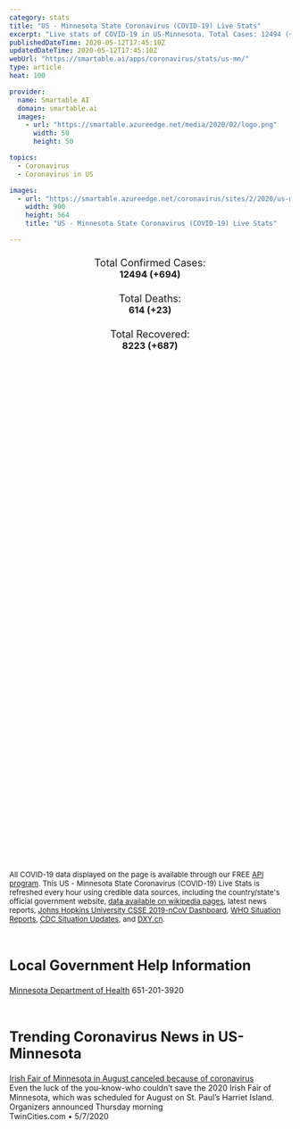 ```yaml
---
category: stats
title: "US - Minnesota State Coronavirus (COVID-19) Live Stats"
excerpt: "Live stats of COVID-19 in US-Minnesota. Total Cases: 12494 (+694), Deaths: 614 (+23), Recoveries: 8223(+687)."
publishedDateTime: 2020-05-12T17:45:10Z
updatedDateTime: 2020-05-12T17:45:10Z
webUrl: "https://smartable.ai/apps/coronavirus/stats/us-mn/"
type: article
heat: 100

provider:
  name: Smartable AI
  domain: smartable.ai
  images:
    - url: "https://smartable.azureedge.net/media/2020/02/logo.png"
      width: 50
      height: 50

topics:
  - Coronavirus
  - Coronavirus in US

images:
  - url: "https://smartable.azureedge.net/coronavirus/sites/2/2020/us-mn.jpg"
    width: 900
    height: 564
    title: "US - Minnesota State Coronavirus (COVID-19) Live Stats"

---
```

<div class="total-stats" style="text-align: center;">
    <h3>
	    <div style="font-size: 18px; font-weight: 400;">Total Confirmed Cases:</div>
	    12494 (<span class='red'>+694</span>)
    </h3>
    <h3>
	    <div style="font-size: 18px; font-weight: 400;">Total Deaths:</div>
	    614 (<span class='red'>+23</span>)
    </h3>
    <h3>
	    <div style="font-size: 18px; font-weight: 400;">Total Recovered:</div>
	    8223 (<span class='green'>+687</span>)
    </h3>
</div>

<script type="text/javascript" src="https://www.gstatic.com/charts/loader.js"></script>

<div id="time_series_chart" style="width: 100%; height: 400px;"></div>
<script type="text/javascript">
  google.charts.load('current', {'packages':['corechart']});
  google.charts.setOnLoadCallback(drawChart);
  function drawChart() {
    var data = google.visualization.arrayToDataTable([
      ['Date', 'Total Cases', 'Total Deaths', 'Total Recovered'],
      ['1/22/2020', 0, 0, 0],['1/23/2020', 0, 0, 0],['1/24/2020', 0, 0, 0],['1/25/2020', 0, 0, 0],['1/26/2020', 0, 0, 0],['1/27/2020', 0, 0, 0],['1/28/2020', 0, 0, 0],['1/29/2020', 0, 0, 0],['1/30/2020', 0, 0, 0],['1/31/2020', 0, 0, 0],['2/1/2020', 0, 0, 0],['2/2/2020', 0, 0, 0],['2/3/2020', 0, 0, 0],['2/4/2020', 0, 0, 0],['2/5/2020', 0, 0, 0],['2/6/2020', 0, 0, 0],['2/7/2020', 0, 0, 0],['2/8/2020', 0, 0, 0],['2/9/2020', 0, 0, 0],['2/10/2020', 0, 0, 0],['2/11/2020', 0, 0, 0],['2/12/2020', 0, 0, 0],['2/13/2020', 0, 0, 0],['2/14/2020', 0, 0, 0],['2/15/2020', 0, 0, 0],['2/16/2020', 0, 0, 0],['2/17/2020', 0, 0, 0],['2/18/2020', 0, 0, 0],['2/19/2020', 0, 0, 0],['2/20/2020', 0, 0, 0],['2/21/2020', 0, 0, 0],['2/22/2020', 0, 0, 0],['2/23/2020', 0, 0, 0],['2/24/2020', 0, 0, 0],['2/25/2020', 0, 0, 0],['2/26/2020', 0, 0, 0],['2/27/2020', 0, 0, 0],['2/28/2020', 0, 0, 0],['2/29/2020', 0, 0, 0],['3/1/2020', 0, 0, 0],['3/2/2020', 0, 0, 0],['3/3/2020', 0, 0, 0],['3/4/2020', 0, 0, 0],['3/5/2020', 0, 0, 0],['3/6/2020', 1, 0, 0],['3/7/2020', 1, 0, 0],['3/8/2020', 1, 0, 0],['3/9/2020', 2, 0, 0],['3/10/2020', 2, 0, 0],['3/11/2020', 5, 0, 0],['3/12/2020', 13, 0, 0],['3/13/2020', 14, 0, 0],['3/14/2020', 32, 0, 0],['3/15/2020', 35, 0, 0],['3/16/2020', 73, 0, 0],['3/17/2020', 66, 0, 0],['3/18/2020', 77, 0, 0],['3/19/2020', 89, 0, 0],['3/20/2020', 116, 0, 0],['3/21/2020', 138, 1, 0],['3/22/2020', 170, 1, 24],['3/23/2020', 236, 1, 24],['3/24/2020', 263, 1, 24],['3/25/2020', 288, 1, 122],['3/26/2020', 347, 2, 122],['3/27/2020', 399, 4, 122],['3/28/2020', 442, 5, 122],['3/29/2020', 504, 9, 122],['3/30/2020', 577, 10, 260],['3/31/2020', 630, 12, 260],['4/1/2020', 690, 17, 342],['4/2/2020', 743, 18, 342],['4/3/2020', 790, 22, 410],['4/4/2020', 866, 24, 440],['4/5/2020', 936, 29, 451],['4/6/2020', 987, 30, 470],['4/7/2020', 1070, 34, 549],['4/8/2020', 1155, 39, 632],['4/9/2020', 1243, 50, 675],['4/10/2020', 1337, 57, 732],['4/11/2020', 1428, 64, 732],['4/12/2020', 1622, 70, 842],['4/13/2020', 1651, 70, 842],['4/14/2020', 1718, 79, 909],['4/15/2020', 1832, 87, 940],['4/16/2020', 1935, 95, 1020],['4/17/2020', 2093, 111, 1066],['4/18/2020', 2236, 121, 1118],['4/19/2020', 2379, 134, 1160],['4/20/2020', 2493, 143, 1160],['4/21/2020', 2590, 160, 1160],['4/22/2020', 2745, 179, 1160],['4/23/2020', 2965, 200, 1536],['4/24/2020', 3208, 221, 1536],['4/25/2020', 3464, 244, 1654],['4/26/2020', 3617, 272, 1774],['4/27/2020', 3835, 286, 1842],['4/28/2020', 4198, 301, 1912],['4/29/2020', 4660, 319, 2043],['4/30/2020', 5150, 343, 2172],['5/1/2020', 5676, 366, 2284],['5/2/2020', 6257, 395, 2397],['5/3/2020', 6682, 419, 3015],['5/4/2020', 7262, 428, 4212],['5/5/2020', 7856, 455, 4614],['5/6/2020', 8593, 485, 5005],['5/7/2020', 9371, 508, 5308],['5/8/2020', 10088, 534, 5697],['5/9/2020', 10797, 558, 6322],['5/10/2020', 11277, 578, 6882],['5/11/2020', 11800, 591, 7536],['5/12/2020', 12494, 614, 8223],
    ]);
    var options = {
      curveType: 'none',
      chartArea: {'width': '80%', 'height': '80%'},
      legend: { position: 'top' },
      lineWidth: 5,
      colors: ['#f60109', '#444444', '#81B71F']
    };
    var chart = new google.visualization.LineChart(document.getElementById('time_series_chart'));
    chart.draw(data, options);
  }
</script>

<div id="geo_chart" style="width: 100%; height: 500px;"></div>
<script type="text/javascript">
  google.charts.load('current', {
    'packages':['geochart'],
    'mapsApiKey': 'AIzaSyDk1HhVhLaveyKrUhhHZ5YwzIpEcbdal6U'
  });
  google.charts.setOnLoadCallback(drawRegionsMap);
  function drawRegionsMap() {
    var data = google.visualization.arrayToDataTable([
      ['LATITUDE', 'LONGITUDE', 'DESCRIPTION', 'Total Cases', 'Total Deaths'],
      [45.3293, -93.2197, "Anoka", 571, 29],[47.5065, -94.997, "Beltrami", 6, 0],[45.7525, -94.2317, "Benton", 93, 2],[45.5723, -96.294, "Big Stone", 2, 0],[43.9626, -94.1666, "Blue earth", 22, 0],[44.8254, -93.7842, "Carver", 92, 1],[47.0568, -93.9126, "Cass", 8, 1],[45.6875, -92.9654, "Chisago", 20, 1],[46.7105, -96.5579, "Clay", 247, 17],[47.6962, -95.4287, "Clearwater", 2, 0],[43.9096, -95.0461, "Cottonwood", 47, 0],[44.9096, -93.1301, "Dakota", 471, 15],[44.1529, -92.8995, "Dodge", 26, 0],[45.9741, -95.2925, "Douglas", 16, 0],[43.7677, -94.0174, "Faribault", 12, 0],[44.4088, -93.0303, "Goodhue", 25, 0],[44.9394, -93.5891, "Hennepin", 3744, 398],[45.7223, -93.1717, "Isanti", 8, 0],[47.3207, -93.7859, "Itasca", 33, 0],[43.6288, -94.9886, "Jackson", 33, 0],[45.4054, -94.8397, "Kandiyohi", 316, 1],[44.2236, -93.5747, "Le Sueur", 30, 0],[44.3814, -96.1812, "Lincoln", 4, 0],[47.3219, -95.9512, "Mahnomen", 3, 1],[43.6441, -94.4621, "Martin", 112, 4],[44.9431, -94.5197, "Meeker", 21, 0],[43.5133, -92.5078, "Mower", 45, 0],[44.3296, -93.9659, "Nicollet", 21, 2],[43.9952, -92.3814, "Olmsted", 374, 9],[46.3798, -96.1309, "Otter Tail", 25, 0],[44.9964, -93.0616, "Ramsey", 986, 47],[44.5283, -94.7231, "Renville", 6, 0],[44.4551, -93.1697, "Rice", 126, 2],[44.7251, -93.4409, "Scott", 155, 1],[45.4416, -93.5981, "Sherburne", 114, 1],[44.6728, -94.232, "Sibley", 4, 0],[47.5312, -92.2399, "St. Louis", 96, 12],[45.465, -94.3222, "Stearns", 1443, 6],[43.8683, -93.0552, "Steele", 65, 0],[44.3707, -92.042, "Wabasha", 13, 0],[46.629, -95.0878, "Wadena", 4, 0],[43.8938, -93.4939, "Waseca", 16, 0],[45.0598, -92.9777, "Washington", 256, 15],[44.0535, -94.8378, "Watonwan", 25, 0],[46.2769, -96.3122, "Wilkin", 12, 3],[43.9837, -91.868, "Winona", 71, 15],[45.092, -93.7453, "Wright", 110, 1],[44.1488, -94.4945, "Brown", 9, 1],[45.5947, -96.8327, "Traverse", 3, 0],[46.5616, -92.6279, "Carlton", 64, 0],[44.4488, -95.7897, "Lyon", 18, 0],[43.7659, -93.5645, "Freeborn", 46, 0],[46.169, -94.363, "Crow Wing", 24, 1],[44.6918, -95.6194, "Yellow Medicine", 3, 0],[47.9209, -94.2132, "Koochiching", 2, 0],[44.7699, -94.1513, "McLeod", 13, 0],[47.6966, -96.144, "Polk", 53, 1],[43.6992, -91.2823, "Houston", 2, 0],[43.9546, -96.1905, "Pipestone", 7, 0],[44.0704, -95.6668, "Murray", 29, 0],[44.2098, -95.1297, "Redwood", 3, 0],[45.2814, -95.7559, "Swift", 8, 0],[48.8445, -95.7624, "Roseau", 1, 0],[45.8367, -92.9683, "Pine", 73, 0],[43.8266, -95.4823, "Nobles", 1269, 2],[46.8066, -95.3526, "Becker", 25, 0],[43.5275, -96.3591, "Rock", 19, 0],[46.324, -95.0903, "Todd", 38, 0],[47.8837, -96.2727, "Red Lake", 2, 0],[43.8879, -94.1583, "Blue Earth", 67, 0],[43.6137, -92.4263, "Fillmore", 13, 1],[45.0127, -96.1889, "Lac qui Parle", 2, 0],[47.1761, -96.8015, "Norman", 10, 0],[45.5689, -93.59, "Mille Lacs", 7, 1],[46.5303, -93.7051, "Aitkin", 2, 0],[48.8577, -96.8019, "Kittson", 1, 0],[48.2929, -96.1945, "Marshall", 8, 0],[45.9772, -94.1008, "Morrison", 14, 0],[44.9583, -95.3672, "Chippewa", 14, 0],[48.0135, -96.2137, "Pennington", 1, 0],[45.9329034, -93.2883531, "Kanabec", 10, 0],[45.9729315, -96.0471362, "Grant", 2, 0],[45.5472257, -95.4363717, "Pope", 5, 0],[47.5964304, -91.4964639, "Lake", 1, 0],[45.5215118, -95.9522178, "Stevens", 1, 0],
    ]);
    var options = {
      backgroundColor: {fill:'transparent',stroke:'#FFF' ,strokeWidth:0 }, 
      displayMode: 'markers',
      region: 'US-MN', 
      resolution: 'metros',
      colorAxis: {colors: ['#F27D81', '#f60109']},
      sizeAxis: {minSize:3,  maxSize:12},
    };
    var chart = new google.visualization.GeoChart(document.getElementById('geo_chart'));
    chart.draw(data, options);
  };
</script>

<div id="geo_table"></div>
<script type="text/javascript">
  google.charts.load('current', {'packages':['table']});
  google.charts.setOnLoadCallback(drawTable);
  function drawTable() {
    var data = new google.visualization.DataTable();
    data.addColumn('string', 'Location');
    data.addColumn('number', 'Total Cases');
    data.addColumn('number', 'New Cases');
    data.addColumn('number', 'Active Cases');
    data.addColumn('number', 'Total Deaths');
    data.addColumn('number', 'New Deaths');
    data.addColumn('number', 'Total Recovered');
    data.addRows([
      [{v:"Anoka", f:"Anoka"}, 571, 0, 542, 29, 0, 0],[{v:"Beltrami", f:"Beltrami"}, 6, 0, 6, 0, 0, 0],[{v:"Benton", f:"Benton"}, 93, 0, 91, 2, 0, 0],[{v:"Big Stone", f:"Big Stone"}, 2, 0, 2, 0, 0, 0],[{v:"Blue earth", f:"Blue earth"}, 22, 0, 22, 0, 0, 0],[{v:"Carver", f:"Carver"}, 92, 0, 91, 1, 0, 0],[{v:"Cass", f:"Cass"}, 8, 0, 7, 1, 0, 0],[{v:"Chisago", f:"Chisago"}, 20, 0, 19, 1, 0, 0],[{v:"Clay", f:"Clay"}, 247, 0, 230, 17, 0, 0],[{v:"Clearwater", f:"Clearwater"}, 2, 0, 2, 0, 0, 0],[{v:"Cottonwood", f:"Cottonwood"}, 47, 0, 47, 0, 0, 0],[{v:"Dakota", f:"Dakota"}, 471, 0, 456, 15, 0, 0],[{v:"Dodge", f:"Dodge"}, 26, 0, 26, 0, 0, 0],[{v:"Douglas", f:"Douglas"}, 16, 0, 16, 0, 0, 0],[{v:"Faribault", f:"Faribault"}, 12, 0, 12, 0, 0, 0],[{v:"Goodhue", f:"Goodhue"}, 25, 0, 25, 0, 0, 0],[{v:"Hennepin", f:"Hennepin"}, 3744, 0, 3346, 398, 0, 0],[{v:"Isanti", f:"Isanti"}, 8, 0, 8, 0, 0, 0],[{v:"Itasca", f:"Itasca"}, 33, 0, 33, 0, 0, 0],[{v:"Jackson", f:"Jackson"}, 33, 0, 33, 0, 0, 0],[{v:"Kandiyohi", f:"Kandiyohi"}, 316, 0, 315, 1, 0, 0],[{v:"Le Sueur", f:"Le Sueur"}, 30, 0, 30, 0, 0, 0],[{v:"Lincoln", f:"Lincoln"}, 4, 0, 4, 0, 0, 0],[{v:"Mahnomen", f:"Mahnomen"}, 3, 0, 2, 1, 0, 0],[{v:"Martin", f:"Martin"}, 112, 0, 108, 4, 0, 0],[{v:"Meeker", f:"Meeker"}, 21, 0, 21, 0, 0, 0],[{v:"Mower", f:"Mower"}, 45, 0, 45, 0, 0, 0],[{v:"Nicollet", f:"Nicollet"}, 21, 0, 19, 2, 0, 0],[{v:"Olmsted", f:"Olmsted"}, 374, 0, 365, 9, 0, 0],[{v:"Otter Tail", f:"Otter Tail"}, 25, 0, 25, 0, 0, 0],[{v:"Ramsey", f:"Ramsey"}, 986, 0, 939, 47, 0, 0],[{v:"Renville", f:"Renville"}, 6, 0, 6, 0, 0, 0],[{v:"Rice", f:"Rice"}, 126, 0, 124, 2, 0, 0],[{v:"Scott", f:"Scott"}, 155, 0, 154, 1, 0, 0],[{v:"Sherburne", f:"Sherburne"}, 114, 0, 113, 1, 0, 0],[{v:"Sibley", f:"Sibley"}, 4, 0, 4, 0, 0, 0],[{v:"St. Louis", f:"St. Louis"}, 96, 0, 84, 12, 0, 0],[{v:"Stearns", f:"Stearns"}, 1443, 0, 1437, 6, 0, 0],[{v:"Steele", f:"Steele"}, 65, 0, 65, 0, 0, 0],[{v:"Wabasha", f:"Wabasha"}, 13, 0, 13, 0, 0, 0],[{v:"Wadena", f:"Wadena"}, 4, 0, 4, 0, 0, 0],[{v:"Waseca", f:"Waseca"}, 16, 0, 16, 0, 0, 0],[{v:"Washington", f:"Washington"}, 256, 0, 241, 15, 0, 0],[{v:"Watonwan", f:"Watonwan"}, 25, 0, 25, 0, 0, 0],[{v:"Wilkin", f:"Wilkin"}, 12, 0, 9, 3, 0, 0],[{v:"Winona", f:"Winona"}, 71, 0, 56, 15, 0, 0],[{v:"Wright", f:"Wright"}, 110, 0, 109, 1, 0, 0],[{v:"Brown", f:"Brown"}, 9, 0, 8, 1, 0, 0],[{v:"Traverse", f:"Traverse"}, 3, 0, 3, 0, 0, 0],[{v:"Carlton", f:"Carlton"}, 64, 0, 64, 0, 0, 0],[{v:"Lyon", f:"Lyon"}, 18, 0, 18, 0, 0, 0],[{v:"Freeborn", f:"Freeborn"}, 46, 0, 46, 0, 0, 0],[{v:"Crow Wing", f:"Crow Wing"}, 24, 0, 23, 1, 0, 0],[{v:"Yellow Medicine", f:"Yellow Medicine"}, 3, 0, 3, 0, 0, 0],[{v:"Koochiching", f:"Koochiching"}, 2, 0, 2, 0, 0, 0],[{v:"McLeod", f:"McLeod"}, 13, 0, 13, 0, 0, 0],[{v:"Polk", f:"Polk"}, 53, 0, 52, 1, 0, 0],[{v:"Houston", f:"Houston"}, 2, 0, 2, 0, 0, 0],[{v:"Pipestone", f:"Pipestone"}, 7, 0, 7, 0, 0, 0],[{v:"Murray", f:"Murray"}, 29, 0, 29, 0, 0, 0],[{v:"Redwood", f:"Redwood"}, 3, 0, 3, 0, 0, 0],[{v:"Swift", f:"Swift"}, 8, 0, 8, 0, 0, 0],[{v:"Roseau", f:"Roseau"}, 1, 0, 1, 0, 0, 0],[{v:"Pine", f:"Pine"}, 73, 0, 73, 0, 0, 0],[{v:"Nobles", f:"Nobles"}, 1269, 0, 1267, 2, 0, 0],[{v:"Becker", f:"Becker"}, 25, 0, 25, 0, 0, 0],[{v:"Rock", f:"Rock"}, 19, 0, 19, 0, 0, 0],[{v:"Todd", f:"Todd"}, 38, 0, 38, 0, 0, 0],[{v:"Red Lake", f:"Red Lake"}, 2, 0, 2, 0, 0, 0],[{v:"Blue Earth", f:"Blue Earth"}, 67, 0, 67, 0, 0, 0],[{v:"Fillmore", f:"Fillmore"}, 13, 0, 12, 1, 0, 0],[{v:"Lac qui Parle", f:"Lac qui Parle"}, 2, 0, 2, 0, 0, 0],[{v:"Norman", f:"Norman"}, 10, 0, 10, 0, 0, 0],[{v:"Mille Lacs", f:"Mille Lacs"}, 7, 0, 6, 1, 0, 0],[{v:"Aitkin", f:"Aitkin"}, 2, 0, 2, 0, 0, 0],[{v:"Kittson", f:"Kittson"}, 1, 0, 1, 0, 0, 0],[{v:"Marshall", f:"Marshall"}, 8, 0, 8, 0, 0, 0],[{v:"Morrison", f:"Morrison"}, 14, 0, 14, 0, 0, 0],[{v:"Chippewa", f:"Chippewa"}, 14, 0, 14, 0, 0, 0],[{v:"Pennington", f:"Pennington"}, 1, 0, 1, 0, 0, 0],[{v:"Kanabec", f:"Kanabec"}, 10, 0, 10, 0, 0, 0],[{v:"Grant", f:"Grant"}, 2, 0, 2, 0, 0, 0],[{v:"Pope", f:"Pope"}, 5, 0, 5, 0, 0, 0],[{v:"Lake", f:"Lake"}, 1, 0, 1, 0, 0, 0],[{v:"Stevens", f:"Stevens"}, 1, 0, 1, 0, 0, 0],
    ]);
    data.setProperty(0, 0, 'style', 'min-width:100px');
    var table = new google.visualization.Table(document.getElementById('geo_table'));
    table.draw(data, {allowHtml: true, sortColumn: 2, sortAscending: false, width: '660px', height: '100%'});
  }
</script>

<span style="font-size: 13px">All COVID-19 data displayed on the page is available through our FREE <a href="https://developer.smartable.ai">API program</a>. This US - Minnesota State Coronavirus (COVID-19) Live Stats is refreshed every hour using credible data sources, including the country/state's official government website, <a href="https://en.wikipedia.org/wiki/2019%E2%80%9320_coronavirus_pandemic" target="_blank">data available on wikipedia pages</a>, latest news reports, <a href="https://systems.jhu.edu/research/public-health/ncov/" target="_blank">Johns Hopkins University CSSE 2019-nCoV Dashboard</a>, <a href="https://www.who.int/emergencies/diseases/novel-coronavirus-2019/situation-reports" target="_blank">WHO Situation Reports</a>, <a href="https://www.cdc.gov/coronavirus/2019-ncov/index.html" target="_blank">CDC Situation Updates</a>, and <a href="https://ncov.dxy.cn/ncovh5/view/pneumonia" target="_blank">DXY.cn</a>.</span>

<h2 id="news" class="center" style="margin-top: 60px; font-size: 25px;">Local Government Help Information</h2>
<div class="info center">
<a href="https://www.health.state.mn.us/diseases/coronavirus/index.html" target="_blank">Minnesota Department of Health</a> 651-201-3920
</div>
<h2 id="news" class="center" style="margin-top: 60px; font-size: 25px;">Trending Coronavirus News in US-Minnesota</h2>
<div class="row">
<div class="col-md-6 col-sm-12">
  <div class="content-card">
	<a href="https://www.twincities.com/2020/05/07/irish-fair-of-minnesota-in-august-canceled-because-of-coronavirus/"><div class="card-image" style="background-image: url(https://www.twincities.com/wp-content/uploads/2019/08/jea-Irish-Fair12.jpg?w=1024&h=576)"></div></a>
	<div class="content">
		<div class="card-title"><a href="https://www.twincities.com/2020/05/07/irish-fair-of-minnesota-in-august-canceled-because-of-coronavirus/">Irish Fair of Minnesota in August canceled because of coronavirus</a></div>
		<div class="card-excerpt">Even the luck of the you-know-who couldn’t save the 2020 Irish Fair of Minnesota, which was scheduled for August on St. Paul’s Harriet Island. Organizers announced Thursday morning</div>
		<div class="card-meta">
			<span class="card-provider">TwinCities.com</span> • <span class="card-date">5/7/2020</span>
		</div>
	</div>
  </div>
</div>

</div>

